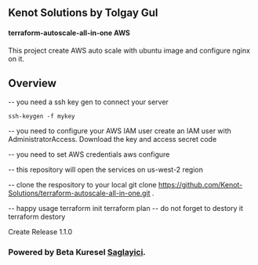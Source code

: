 
## Kenot Solutions by Tolgay Gul
#### terraform-autoscale-all-in-one AWS

This project create AWS auto scale with ubuntu image and configure nginx on it. 

## Overview



-- you need a ssh key gen to connect your server

	ssh-keygen -f mykey

-- you need to configure your AWS IAM user 
	create an IAM user with AdministratorAccess. Download the key and access secret code

-- you need to set AWS credentials
	aws configure

-- this repository will open the services on us-west-2 region

--  clone the respository to your local
	git clone https://github.com/Kenot-Solutions/terraform-autoscale-all-in-one.git .

--  happy usage 
	terraform init 
	terraform plan
-- do not forget to destory it 
        terraform destory 


Create Release 1.1.0 

### Powered by Beta Kuresel [Saglayici](http://www.saglayici.com/en).

```


